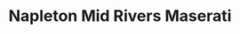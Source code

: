 ---
title: "Napleton Mid Rivers Maserati"
url: /saint-peters/napleton-mid-rivers-maserati/
shop: Autohaus
---